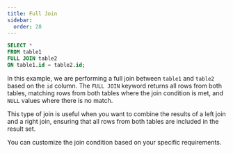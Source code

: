 ```yaml
---
title: Full Join
sidebar:
  order: 28
---
```

```sql
SELECT *
FROM table1
FULL JOIN table2
ON table1.id = table2.id;
```
In this example, we are performing a full join between `table1` and `table2` based on the `id` column. The `FULL JOIN` keyword returns all rows from both tables, matching rows from both tables where the join condition is met, and `NULL` values where there is no match.

This type of join is useful when you want to combine the results of a left join and a right join, ensuring that all rows from both tables are included in the result set.

You can customize the join condition based on your specific requirements.
